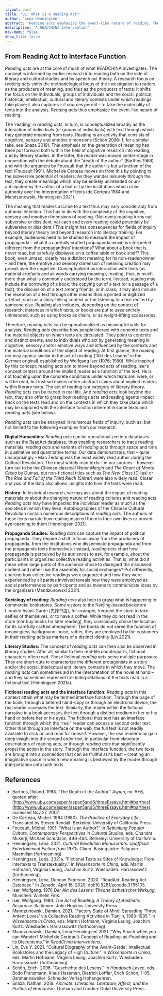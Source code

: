 ```yaml
---
layout: post
title: '01: What is a Reading Act?'
author: 'Lena Henningsen'
abstract: 'Reading acts emphasize the event-like nature of reading. They are proposed as concept of research which focuses on the individual readers, groups of readers and the social, political, historical, intellectual, cultural and literary contexts under which readings take place; it also captures – if sources permit – to take the materiality of texts into the analysis.'
description: 'A READCHINA Intervention'
nav-menu: false
show_tile: false
---
```


## From Reading Act to Interface Function

*Reading acts* are at the core of much of what READCHINA investigates. The concept is informed by earlier research into reading both on the side of literary and cultural studies and by speech act theory. A research focus on *reading acts* shifts the methodological focus of the investigation to readers as the producers of meaning, and thus as the producers of texts; it shifts the focus on the individuals, groups of individuals and the social, political, historical, intellectual, cultural and literary contexts under which readings take place; it also captures – if sources permit – to take the materiality of texts into the analysis. *Reading acts* thus emphasize the event-like nature of reading. 

The ‘reading’ in *reading acts*, in turn, is conceptualized broadly as the interaction of individuals (or groups of individuals) with text through which they generate meaning from texts. Reading is an activity that consists of cognitive, sensory and emotive dimensions (Schön 2006: 1; for a similar take, see Snaza 2019). This emphasis on the generation of meaning has been put forward both within the field of cognitive research into reading, and by literary studies. In the latter, the reader was moved center-stage in connection with the debate about the “death of the author” (Barthes 1968) and with the argument by Foucault that the author is but a function of the text (Foucault 1991). Michel de Certeau moves on from this by pointing to the subversive potential of readers: As they wander leisurely through the text, they create meanings which may be entirely unintended or un-anticipated by the author of a text or by the institutions which claim authority over the interpretation of texts (de Certeau 1984 and Mandzunowski, Henningsen 2021). 

The meaning that readers ascribe to a text thus may vary considerably from authorial intention. This has to do with the complexity of the cognitive, sensory and emotive dimensions of reading. (Not every reading turns out subversive or dissident; yet each and every reading could potentially be subversive or dissident.) This insight has consequences for fields of inquiry beyond literary theory and beyond research into literacy training: For example, audiences need to be studied to measure the impact of propaganda – what if a carefully crafted propaganda movie is interpreted different from the propagandists’ intentions? What about a book that is never read, but carefully displayed on a coffee table or book shelf? This book, even unread, clearly has a distinct meaning for its non-reader/owner – and here, the emotive and sensory dimension of meaning creation may prevail over the cognitive. Conceptualized as interaction with texts (as material artefacts and as words carrying meaning), reading, thus, is much more than what is commonly understood by the term. Instead, reading may include the borrowing of a book; the copying out of a text (or a passage of a text); the discussion of a text among friends, or in class; it may also include the reception of a text through other means than a printed or digitized artefact, such as a story-telling context or the listening to a text recited by someone else. Reading also includes, depending on the context of research, instances in which texts, or books are put to uses entirely unintended, such as using books as chairs, or as weight-lifting accessories. 

Therefore, *reading acts* can be operationalized as meaningful units for analysis. *Reading acts* describe how people interact with concrete texts and the material objects on which texts are circulated. They point to concrete and distinct events, and to individuals who act by generating meaning in cognitive, sensory and/or emotive ways and influenced by the contexts and the material conditions of the object of reading. At first glance, the *reading act* may appear similar to the act of reading (“Akt des Lesens” in the German original) established by Wolfgang Iser (1976; 1980). While inspired by this concept, reading acts aim to move beyond acts of reading. Iser’s concept centers around the implied reader as a function of the text. He is not touching upon the concrete conditions under which texts are, were, or will be read, but instead makes rather abstract claims about implied readers within literary texts. The act of reading is a category of literary theory. *Reading acts* can be traced in real life. And *reading acts* look beyond the text, they also offer to grasp how readings acts and reading agents impact back on the texts read and on the contexts in which they take place which may be captured with the interface function inherent in some texts and *reading acts* (see below).

*Reading acts* can be analyzed in numerous fields of inquiry, such as, but not limited to the following examples from our research: 

**Digital Humanities:** *Reading acts* can be operationalized into databases such as the [ReadAct database](https://readchina.github.io/readact.html), thus enabling researchers to trace reading materials, *reading acts* and variants of *reading acts* through space and time in qualitative and quantitative terms. Our data demonstrates, that – quite unsurprisingly – Mao Zedong was the most widely read author during the Cultural Revolution. The most widely read texts – in our sources – however turn out to be the Chinese classical *Water Margin* and *The Count of Monte Cristo* by Dumas, but non-fictional titles such as *The New Class* (Djilas) or *The Rise and Fall of the Third Reich* (Shirer) were also widely read. Closer analysis of the data also allows insights into how the texts were read.

**History:** In historical research, we may ask about the impact of reading materials or about the changing nature of reading cultures and reading acts. *Reading acts* may have impacted the individual reader as much as the societies in which they lived. Autobiographies of the Chinese Cultural Revolution contain numerous descriptions of *reading acts*. The authors of these texts narrate how reading inspired them in their own lives or proved eye-opening to them (Henningsen 2021). 

**Propaganda Studies:** *Reading acts* can capture the impact of political propaganda. They require a shift in focus away from the producers of propaganda, from the institutions who disseminate propaganda and from the propaganda texts themselves. Instead, *reading acts* chart how propaganda is perceived by its audiences to ask, for example, about the participants in organized collective reading activities. That is, what did it mean when large parts of the audience chose to disregard the discussed content and rather use the assembly for social exchanges? Put differently, charting how collective readings were organized and how they were experienced by all parties involved reveals how they were employed as social performances by participants and as means to communicate ideas by the organizers (Mandzunowski 2021).

**Sociology of reading:** *Reading acts* also help to grasp what is happening in commercial bookstores. Some visitors to the Nanjing-based bookstore Librairie Avant-Garde (先锋书店), for example, frequent the store to take selfies of themselves, or to have a coffee. While they do not read in the store (nor buy books for later reading), they consciously chose the location for its carefully crafted atmosphere. The books do not serve the function of meaningless background-noise, rather, they are employed by the customers in their *reading acts* as markers of a distinct identity (Lin 2021). 

**Literary Studies:** The concept of *reading acts* can then also be observed in literary studies. After all, similar to their real-life counterparts, fictional characters often read. These fictional *reading acts* serve multiple purposes: They are short-cuts to characterize the different protagonists in a story and/or the social, intellectual and literary contexts in which they move. The *reading acts* can sometimes aid in the interpretation of the novel at hand – and they sometimes represent (re-)interpretations of the texts read in a fictional text (Henningsen 2021a). 

**Fictional reading acts and the interface function:** *Reading acts* in this context attain what may be termed interface function: Through the page of the book, through a tattered hand-copy or through an electronic device, the real reader accesses the text. Similarly, the reader within the fictional narrative in a book accesses the text through a distinct medium in her or his hand or before her or his eyes. The fictional thus text has an interface function through which the “real” reader can access a second order text. Other than through an interface on the web, the full text is not readily available to click on and read for oneself. However, the real reader may gain deep insight into the second order text, in particular from elaborate descriptions of reading acts, or through *reading acts* that significantly propel the action in the story. Through the interface function, the two texts are brought into a connection that can be fruitful at its best – creating an imaginative space in which new meaning is bestowed by the reader through interpretation onto both texts. 

## References

- Barthes, Roland. 1968. “The Death of the Author.” *Aspen*, no. 5+6, quoted after: [http://www.ubu.com/aspen/aspen5and6/threeEssays.html#barthes](http://www.ubu.com/aspen/aspen5and6/threeEssays.html#barthes), accessed Nov.27, 2007.
- De Certeau, Michel. 1984 (1980). *The Practice of Everyday Life*. Translated by Steven Rendall. Berkeley: University of California Press.
- Foucault, Michel. 1991. “What is an Author?” In *Rethinking Popular Culture, Contemporary Perspectives in Cultural Studies*, eds. Chandra Mukerji, Michael Schudson, 446-464. Berkeley: University of California.
- Henningsen, Lena. 2021. *Cultural Revolution Manuscripts: Unofficial Entertainment Fiction from 1970s China*. Basingstoke: Palgrave Macmillan (forthcoming).
- Henningsen, Lena. 2021a. “Fictional Texts as Sites of Knowledge: From Intertexts to Transtextuality.” In *Wissensorte in China*, eds. Martin Hofmann, Virginia Leung, Joachim Kurtz. Wiesbaden: Harrassowitz (forthcoming).
- Henningsen, Lena, Duncan Paterson. 2020. “ReadAct: Reading Act Database.” In *Zenodo*, April 16, 2020. doi:10.5281/zenodo.3755105.
- Iser, Wolfgang. 1976 *Der Akt des Lesens: Theorie ästhetischer Wirkung*. München: Wilhelm Fink.
- Iser, Wolfgang. 1980. *The Act of Reading: A Theory of Aesthetic Response*. Baltimore: John Hopkins University Press.
- Mandzunowski, Damian. 2021. “Factory State of Mind: Spreading ‘Three Ardent Loves’ via Collective Reading Activities in Tianjin, 1983-1985.” In *Wissensorte in China*, eds. Martin Hofmann, Virginia Leung, Joachim Kurtz. Wiesbaden: Harrassowitz (forthcoming).
- Mandzunowski, Damian, Lena Henningsen 2021. “Why Poach when you can Wander? Michel de Certeau’s Concept of Reading-as-Poaching and its Discontents.” In *ReadChina Interventions*.
- Lin, Eve Y. 2021. “Cultural Biography of the ‘Avant-Garde’: Intellectual Bookstores and the Legacy of High Culture.” In *Wissensorte in China*, eds. Martin Hofmann, Virginia Leung, Joachim Kurtz. Wiesbaden: Harrassowitz (forthcoming).
- Schön, Erich. 2006. “Geschichte des Lesens.” In *Handbuch Lesen*, eds. Bodo Franzmann, Klaus Haseman, Dietrich Löffler, Erich Schön, 1-85. Baltmannsweiler: Schneider Verlag Hohengehren.
- Snaza, Nathan. 2019. *Animate. Literacies: Literature, Affect, and the Politics of Humanism*. Durham and London: Duke University Press.